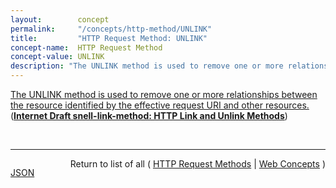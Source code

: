 ```yaml
---
layout:        concept
permalink:     "/concepts/http-method/UNLINK"
title:         "HTTP Request Method: UNLINK"
concept-name:  HTTP Request Method
concept-value: UNLINK
description: "The UNLINK method is used to remove one or more relationships between the resource identified by the effective request URI and other resources."
---
```


[The UNLINK method is used to remove one or more relationships between the resource identified by the effective request URI and other resources.](http://tools.ietf.org/html/draft-snell-link-method#section-4 "Read documentation for HTTP Request Method &#34;UNLINK&#34;") (**[Internet Draft snell-link-method: HTTP Link and Unlink Methods](/specs/IETF/I-D/snell-link-method "This specification defines the semantics of the LINK and UNLINK HTTP methods.")**)

<br/>
<hr/>

<p style="float : left"><a href="./UNLINK.json" title="JSON representing this particular Web Concept value">JSON</a></p>
<p style="text-align: right">Return to list of all ( <a href="../http-method/">HTTP Request Methods</a> | <a href="../">Web Concepts</a> )</p>
